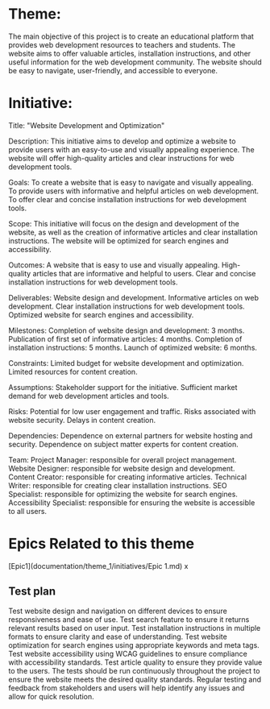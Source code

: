 # Theme: 
The main objective of this project is to create an educational platform that provides web development resources to teachers and students. The website aims to offer valuable articles, installation instructions, and other useful information for the web development community. The website should be easy to navigate, user-friendly, and accessible to everyone.

# Initiative:
Title: "Website Development and Optimization"

Description: This initiative aims to develop and optimize a website to provide users with an easy-to-use and visually appealing experience. The website will offer high-quality articles and clear instructions for web development tools.

Goals: To create a website that is easy to navigate and visually appealing.
       To provide users with informative and helpful articles on web development.
       To offer clear and concise installation instructions for web development tools.

Scope: This initiative will focus on the design and development of the website, as well as the creation of informative articles and clear installation                 instructions. The website will be optimized for search engines and accessibility.

Outcomes: A website that is easy to use and visually appealing.
          High-quality articles that are informative and helpful to users.
          Clear and concise installation instructions for web development tools.

Deliverables: Website design and development.
              Informative articles on web development.
              Clear installation instructions for web development tools.
              Optimized website for search engines and accessibility.


Milestones: Completion of website design and development: 3 months.
            Publication of first set of informative articles: 4 months.
            Completion of installation instructions: 5 months.
            Launch of optimized website: 6 months.


Constraints: Limited budget for website development and optimization.
             Limited resources for content creation.

Assumptions: Stakeholder support for the initiative.
             Sufficient market demand for web development articles and tools.

Risks: Potential for low user engagement and traffic.
       Risks associated with website security.
       Delays in content creation.

Dependencies: Dependence on external partners for website hosting and security.
              Dependence on subject matter experts for content creation.

Team: Project Manager: responsible for overall project management.
      Website Designer: responsible for website design and development.
      Content Creator: responsible for creating informative articles.
      Technical Writer: responsible for creating clear installation instructions.
      SEO Specialist: responsible for optimizing the website for search engines.
      Accessibility Specialist: responsible for ensuring the website is accessible to all users.
# Epics Related to this theme
[Epic1](documentation/theme_1/initiatives/Epic 1.md)
x
 

## Test plan
Test website design and navigation on different devices to ensure responsiveness and ease of use.
Test search feature to ensure it returns relevant results based on user input.
Test installation instructions in multiple formats to ensure clarity and ease of understanding.
Test website optimization for search engines using appropriate keywords and meta tags.
Test website accessibility using WCAG guidelines to ensure compliance with accessibility standards.
Test article quality to ensure they provide value to the users.
The tests should be run continuously throughout the project to ensure the website meets the desired quality standards. Regular testing and feedback from stakeholders and users will help identify any issues and allow for quick resolution.
